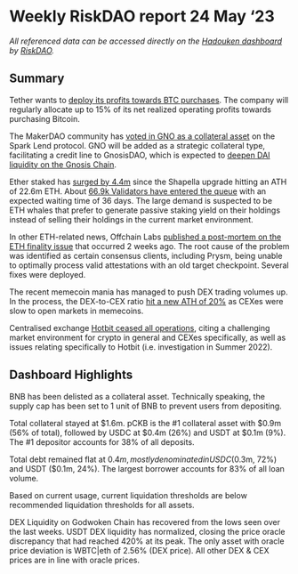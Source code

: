 # Weekly RiskDAO report 24 May ‘23
*All referenced data can be accessed directly on the [Hadouken dashboard](https://hadouken.riskdao.org/#system-status) by [RiskDAO](https://riskdao.org/).*

## Summary

Tether wants to [deploy its profits towards BTC purchases](https://twitter.com/tether_to/status/1658805845340180480?s=46&t=dEewO-zemXyQWlz3wmtKeQ). The company will regularly allocate up to 15% of its net realized operating profits towards purchasing Bitcoin.

The MakerDAO community has [voted in GNO as a collateral asset](https://vote.makerdao.com/polling/QmXdGdxS#vote-breakdown) on the Spark Lend protocol. GNO will be added as a strategic collateral type, facilitating a credit line to GnosisDAO, which is expected to [deepen DAI liquidity on the Gnosis Chain](https://twitter.com/MakerDAO/status/1658214705654292480?s=20). 

Ether staked has [surged by 4.4m](https://www.coindesk.com/markets/2023/05/23/number-of-ether-staked-has-surged-by-44-million-since-shapella-upgrade/) since the Shapella upgrade hitting an ATH of 22.6m ETH. About [66.9k Validators have entered the queue](https://twitter.com/DefiantNews/status/1661001559189368836?s=20) with an expected waiting time of 36 days. The large demand is suspected to be ETH whales that prefer to generate passive staking yield on their holdings instead of selling their holdings in the current market environment.

In other ETH-related news, Offchain Labs [published a post-mortem on the ETH finality issue](https://offchain.medium.com/post-mortem-report-ethereum-mainnet-finality-05-11-2023-95e271dfd8b2) that occurred 2 weeks ago. The root cause of the problem was identified as certain consensus clients, including Prysm, being unable to optimally process valid attestations with an old target checkpoint. Several fixes were deployed.

The recent memecoin mania has managed to push DEX trading volumes up. In the process, the DEX-to-CEX ratio [hit a new ATH of 20%](https://www.theblock.co/post/231675/crypto-traders-flock-to-dexes-amid-memecoin-mania) as CEXes were slow to open markets in memecoins. 

Centralised exchange [Hotbit ceased all operations](https://hotbit.zendesk.com/hc/en-us/articles/14750194236823), citing a challenging market environment for crypto in general and CEXes specifically, as well as issues relating specifically to Hotbit (i.e. investigation in Summer 2022).


## Dashboard Highlights

BNB has been delisted as a collateral asset. Technically speaking, the supply cap has been set to 1 unit of BNB to prevent users from depositing.

Total collateral stayed at $1.6m. pCKB is the #1 collateral asset with $0.9m (56% of total), followed by USDC at $0.4m (26%) and USDT at $0.1m (9%). The #1 depositor accounts for 38% of all deposits. 

Total debt remained flat at $0.4m, mostly denominated in USDC ($0.3m, 72%) and USDT ($0.1m, 24%). The largest borrower accounts for 83% of all loan volume.

Based on current usage, current liquidation thresholds are below recommended liquidation thresholds for all assets.

DEX Liquidity on Godwoken Chain has recovered from the lows seen over the last weeks. USDT DEX liquidity has normalized, closing the price oracle discrepancy that had reached 420% at its peak. The only asset with oracle price deviation is WBTC|eth of 2.56% (DEX price). All other DEX & CEX prices are in line with oracle prices.
